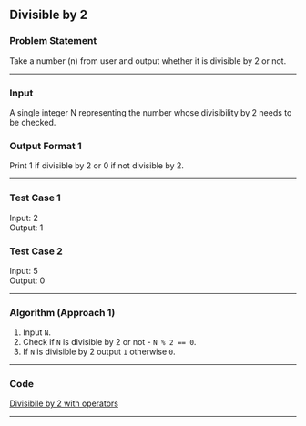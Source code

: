 ## Divisible by 2

### Problem Statement
Take a number (n) from user and output whether it is divisible by 2 or not.

---

### Input
A single integer N representing the number whose divisibility by 2 needs to be checked.

### Output Format 1
Print 1 if divisible by 2 or 0 if not divisible by 2.

---

### Test Case 1
Input: 2 <br>
Output: 1 <br>

### Test Case 2
Input: 5 <br>
Output: 0 <br>

---

### Algorithm (Approach 1)
1. Input `N`.
2. Check if `N` is divisible by 2 or not - `N % 2 == 0`.
3. If `N` is divisible by 2 output `1` otherwise `0`.

---

### Code

[Divisibile by 2 with operators](divisible_by_2_with_operators.c)

---